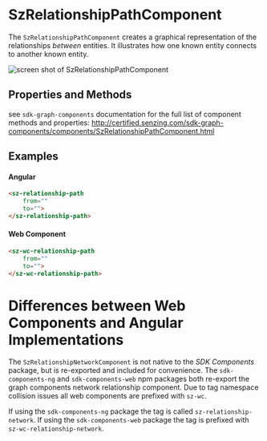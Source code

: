 <!--<div>
    <iframe width="100%" height="100%" src="http://certified.senzing.com/sdk-graph-components/components/SzRelationshipNetworkComponent.html" title="SzRelationshipNetworkComponent"></iframe>
</div>-->
<!--<div style="margin: 0 auto; width:100%; min-height: 100vh;">
    <object type="text/html" data="http://certified.senzing.com/sdk-graph-components/components/SzRelationshipNetworkComponent.html"
            style="width:100%; height:100%; margin:1%;">
    </object>
</div>-->

# SzRelationshipPathComponent

The `SzRelationshipPathComponent` creates a graphical representation of the relationships _between_ entities. It illustrates how one known entity connects to another known entity.

![screen shot of SzRelationshipPathComponent](../../images/ss-sz-relationship-path.png)

## Properties and Methods

see `sdk-graph-components` documentation for the full list of component methods and properties: <a href="http://certified.senzing.com/sdk-graph-components/components/SzRelationshipPathComponent.html" target="_szdocs_graph">http://certified.senzing.com/sdk-graph-components/components/SzRelationshipPathComponent.html</a>

## Examples

#### Angular

```html
<sz-relationship-path
    from="" 
    to="">
</sz-relationship-path>
```

#### Web Component

```html
<sz-wc-relationship-path 
    from="" 
    to="">
</sz-wc-relationship-path>
```

# Differences between Web Components and Angular Implementations

The `SzRelationshipNetworkComponent` is not native to the _SDK Components_ package, but is re-exported and included for convenience. The `sdk-components-ng` and `sdk-components-web` npm packages both re-export the graph components network relationship component. Due to tag namespace collision issues all web components are prefixed with `sz-wc`.

If using the `sdk-components-ng` package the tag is called `sz-relationship-network`.
If using the `sdk-components-web` package the tag is prefixed with `sz-wc-relationship-network`.
